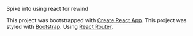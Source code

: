 Spike into using react for rewind

This project was bootstrapped with [Create React App](https://github.com/facebookincubator/create-react-app).
This project was styled with [Bootstrap](https://react-bootstrap.github.io/).
Using [React Router](https://github.com/ReactTraining/react-router).
